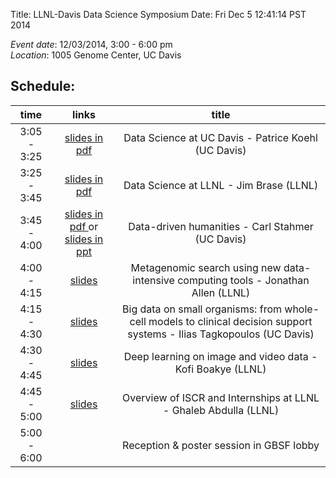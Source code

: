 Title: LLNL-Davis Data Science Symposium
Date: Fri Dec 5 12:41:14 PST 2014


*Event date*: 12/03/2014, 3:00 - 6:00 pm   
*Location*: 1005 Genome Center, UC Davis  

## Schedule:

| time | links | title | 
|:-----:|:------:|:-----:|
| 3:05 - 3:25 | [slides in pdf]({filename}/pdfs/Patrice.pdf) | Data Science at UC Davis - Patrice Koehl (UC Davis) |
| 3:25 - 3:45 | [slides in pdf ]({filename}/pdfs/JimBrase.pdf)|  Data Science at LLNL - Jim Brase (LLNL) |
|3:45 - 4:00 |[slides in pdf ]({filename}/pdfs/Ballad_Sheet_Forensics.pdf) or [slides in ppt]({filename}/pdfs/Ballad_Sheet_Forensics.ppsx)|Data-driven humanities - Carl Stahmer (UC Davis)|
|4:00 - 4:15 |[slides]({filename}/pdfs/JAllen.pdf)    | Metagenomic search using new data-intensive computing tools - Jonathan Allen (LLNL) |
|4:15 - 4:30 |[slides]({filename}/pdfs/Ilias.pdf)  | Big data on small organisms: from whole-cell models to clinical decision support systems  - Ilias Tagkopoulos (UC Davis) |
|4:30 - 4:45 | [slides]({filename}/pdfs/Kofi.pdf)    | Deep learning on image and video data - Kofi Boakye (LLNL)|
|4:45 - 5:00 |[slides]({filename}/pdfs/ISCR-Overview.pdf)     | Overview of ISCR and Internships at LLNL - Ghaleb Abdulla (LLNL) |
|5:00 - 6:00 || Reception & poster session in GBSF lobby |
